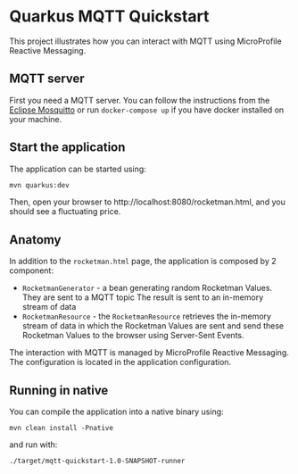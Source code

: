 Quarkus MQTT Quickstart
========================

This project illustrates how you can interact with MQTT using MicroProfile Reactive Messaging.

## MQTT server

First you need a MQTT server. You can follow the instructions from the [Eclipse Mosquitto](https://mosquitto.org/) or run `docker-compose up` if you have docker installed on your machine.

## Start the application

The application can be started using: 

```bash
mvn quarkus:dev
```  

Then, open your browser to http://localhost:8080/rocketman.html, and you should see a fluctuating price.

## Anatomy

In addition to the `rocketman.html` page, the application is composed by 2 component:

* `RocketmanGenerator` - a bean generating random Rocketman Values. They are sent to a MQTT topic
The result is sent to an in-memory stream of data
* `RocketmanResource`  - the `RocketmanResource` retrieves the in-memory stream of data in which the Rocketman Values are sent and send these Rocketman Values to the browser using Server-Sent Events.

The interaction with MQTT is managed by MicroProfile Reactive Messaging.
The configuration is located in the application configuration.

## Running in native

You can compile the application into a native binary using:

`mvn clean install -Pnative`

and run with:

`./target/mqtt-quickstart-1.0-SNAPSHOT-runner` 
